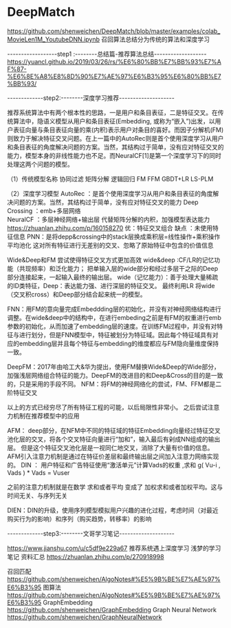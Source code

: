# DeepMatch
https://github.com/shenweichen/DeepMatch/blob/master/examples/colab_MovieLen1M_YoutubeDNN.ipynb
召回算法总结分为传统的算法和深度学习

------------------step1 :--------总结篇-推荐算法总结-------------------
https://yuancl.github.io/2019/03/26/rs/%E6%80%BB%E7%BB%93%E7%AF%87-%E6%8E%A8%E8%8D%90%E7%AE%97%E6%B3%95%E6%80%BB%E7%BB%93/

-------------step2:--------深度学习推荐--------------------


推荐系统算法中有两个根本性的思路，一是用户和条目表征，二是特征交叉。在传统算法中，隐语义模型从用户和条目表征(Embedding, 或称为“嵌入”)出发，以用户表征向量与条目表征向量的乘(内积)表示用户对条目的喜好。而因子分解机(FM)则致力于解决特征交叉问题。在上一篇中的AutoRec则是首个使用深度学习从用户和条目表征的角度解决问题的方案。当然，其结构过于简单，没有应对特征交叉的能力，模型本身的非线性能力也不足。而NeuralCF[1]是第一个深度学习下的同时处理这两个问题的模型。

（1）传统模型名称
协同过滤
矩阵分解
逻辑回归
FM
FFM
GBDT+LR
LS-PLM


（2）深度学习模型
AutoRec ：是首个使用深度学习从用户和条目表征的角度解决问题的方案。当然，其结构过于简单，没有应对特征交叉的能力
Deep Crossing   ：emb+多层网络   
NeuralCF   ：多层神经网络+输出层  代替矩阵分解的内积，加强模型表达能力  https://zhuanlan.zhihu.com/p/160158270 优：特征交叉组合  缺点 ：未使用特征信息
PNN：是将depp&crossing中的stack层换成乘积层=线性操作+乘积操作 平均池化   这对所有特征进行无差别的交叉、忽略了原始特征中包含的价值信息


Wide&Deep和FM 尝试使得特征交叉方式更加高效
wide&deep :CF/LR的记忆功能（共现频率）和泛化能力； 把单输入层的wide部分和经过多层干之际的Deep部分连接起来，一起输入最终的输出层。 wide（记忆能力）：善于处理大量稀疏的ID类特征，Deep：表达能力强、进行深层的特征交叉。  最终利用LR 将wide（交叉积cross）和Deep部分结合起来统一的模型。

FNN：用FM的意向量完成Embeddding层的初始化，并没有对神经网络结构进行调整。在wide&deep中的结构中，在进行embeding之前是有FM的权重进行emb参数的初始化，从而加速了embedding层的速度。在训练FM过程中，并没有对特征与进行划分，但是FNN模型中，特征被划分为特征域。因此每个特征域具有对应的embedding层并且每个特征与embedding的维度都应与FM隐向量维度保持一致。

DeepFM：2017年由哈工大&华为提出，使用FM替换Wide&Deep的Wide部分，加强浅层网络组合特征的能力。DeepFM的改进目的和Deep&Cross的目的是一致的，只是采用的手段不同。
NFM：将FM的神经网络化的尝试，FM、FFM都是二阶特征交叉

以上的方式已经穷尽了所有特征工程的可能，以后局限性非常小。
之后尝试注意力机制在推荐模型中的应用

AFM： deep部分，在NFM中不同的特征域的特征Embedding向量经过特征交叉池化层的交叉，将各个交叉特征向量进行“加和”，输入最后有剁成NN组成的输出层。
但是这个特征交叉池化层是一视同仁地交叉，消除了大量有价值的信息。AFM引入注意力机制是通过在特征价差层和最终输出层之间加入注意力网络实现的。
DIN ： 用户特征和广告特征使用“激活单元”计算Vads的权重 ,求和  g( Vu-i  , Vads )  * Vads = Vuser

之前的注意力机制就是在数学 求和或者平均 变成了 加权求和或者加权平均。这与时间无关、与序列无关

DIEN：DIN的升级，使用序列模型模拟用户兴趣的进化过程，考虑时间（对最近购买行为的影响）和序列（购买趋势，转移率）的影响



-------------step3:--------文哥学习笔记--------------------

https://www.jianshu.com/u/c5df9e229a67       推荐系统遇上深度学习
浅梦的学习笔记 资料汇总   https://zhuanlan.zhihu.com/p/270918998 

召回匹配 <https://github.com/shenweichen/AlgoNotes#%E5%9B%BE%E7%AE%97%E6%B3%95> 
图算法  https://github.com/shenweichen/AlgoNotes#%E5%9B%BE%E7%AE%97%E6%B3%95
GraphEmbedding <https://github.com/shenweichen/GraphEmbedding> 
Graph Neural Network <https://github.com/shenweichen/GraphNeuralNetwork> 


